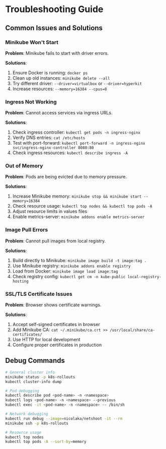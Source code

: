 # Troubleshooting Guide

## Common Issues and Solutions

### Minikube Won't Start

**Problem**: Minikube fails to start with driver errors.

**Solutions**:

1. Ensure Docker is running: `docker ps`
2. Clean up old instances: `minikube delete --all`
3. Try different driver: `--driver=virtualbox` or `--driver=hyperkit`
4. Increase resources: `--memory=16384 --cpus=8`

### Ingress Not Working

**Problem**: Cannot access services via ingress URLs.

**Solutions**:

1. Check ingress controller: `kubectl get pods -n ingress-nginx`
2. Verify DNS entries: `cat /etc/hosts`
3. Test with port-forward: `kubectl port-forward -n ingress-nginx svc/ingress-nginx-controller 8080:80`
4. Check ingress resources: `kubectl describe ingress -A`

### Out of Memory

**Problem**: Pods are being evicted due to memory pressure.

**Solutions**:

1. Increase Minikube memory: `minikube stop && minikube start --memory=16384`
2. Check resource usage: `kubectl top nodes && kubectl top pods -A`
3. Adjust resource limits in values files
4. Enable metrics-server: `minikube addons enable metrics-server`

### Image Pull Errors

**Problem**: Cannot pull images from local registry.

**Solutions**:

1. Build directly to Minikube: `minikube image build -t image:tag .`
2. Use Minikube registry: `minikube addons enable registry`
3. Load from Docker: `minikube image load image:tag`
4. Check registry config: `kubectl get cm -n kube-public local-registry-hosting`

### SSL/TLS Certificate Issues

**Problem**: Browser shows certificate warnings.

**Solutions**:

1. Accept self-signed certificates in browser
2. Add Minikube CA: `cat ~/.minikube/ca.crt >> /usr/local/share/ca-certificates/`
3. Use HTTP for local development
4. Configure proper certificates in production

## Debug Commands

```bash
# General cluster info
minikube status -p k8s-rollouts
kubectl cluster-info dump

# Pod debugging
kubectl describe pod <pod-name> -n <namespace>
kubectl logs <pod-name> -n <namespace> --previous
kubectl exec -it <pod-name> -n <namespace> -- /bin/sh

# Network debugging
kubectl run debug --image=nicolaka/netshoot -it --rm
minikube ssh -p k8s-rollouts

# Resource usage
kubectl top nodes
kubectl top pods -A --sort-by=memory
```
